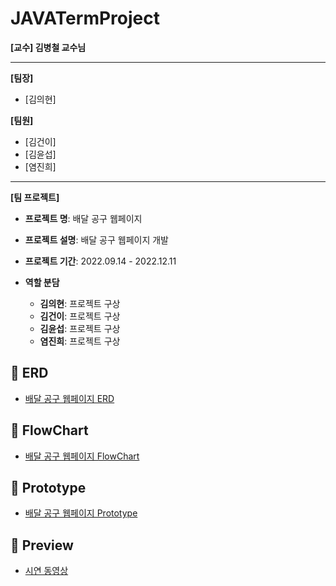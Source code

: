 # JAVATermProject

**[교수] 김병철 교수님**

---

**[팀장]**

- [김의현]

**[팀원]**

- [김건이]
- [김윤섭]
- [염진희]

---

**[팀 프로젝트]**

- **프로젝트 명**: 배달 공구 웹페이지
- **프로젝트 설명**: 배달 공구 웹페이지 개발

- **프로젝트 기간**: 2022.09.14 - 2022.12.11
- **역할 분담**
  - **김의현**: 프로젝트 구상
  - **김건이**: 프로젝트 구상
  - **김윤섭**: 프로젝트 구상
  - **염진희**: 프로젝트 구상
   
## :link: ERD
 
* [배달 공구 웹페이지 ERD](https://github.com/dmlgus0458/JAVATermProject/assets/105932694/b92daf8a-4f6d-423c-8520-136f31899987)

## :link: FlowChart
  
* [배달 공구 웹페이지 FlowChart](https://github.com/dmlgus0458/JAVATermProject/assets/105932694/2a93e7cc-6b57-4a8b-a09b-d47a43c0f86c)

## :link: Prototype

* [배달 공구 웹페이지 Prototype](https://github.com/dmlgus0458/JAVATermProject/files/12923135/java.pdf)

## :link: Preview
* [시연 동영상](https://drive.google.com/file/d/1Akh1GqnDx8NLarsOebUyZn3_Em6yxjFo/view?usp=drive_link)


